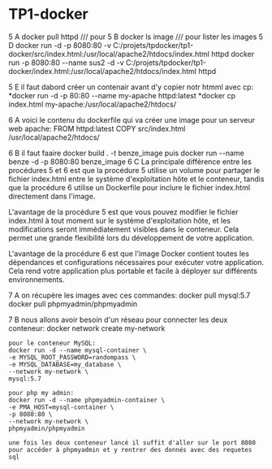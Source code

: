 # TP1-docker

5 A docker pull httpd /// pour 
5 B docker ls image /// pour lister les images
5 D docker run -d -p 8080:80 -v C:/projets/tpdocker/tp1-docker/src/index.html:/usr/local/apache2/htdocs/index.html httpd
    docker run -p 8080:80 --name sus2 -d -v C:/projets/tpdocker/tp1-docker/index.html:/usr/local/apache2/htdocs/index.html httpd

5 E il faut dabord créer un contenair avant d'y copier notr htmml avec cp:
    *docker run -d -p 80:80 --name my-apache httpd:latest
    *docker cp index.html my-apache:/usr/local/apache2/htdocs/

6 A voici le contenu du dockerfile qui va créer une image pour un serveur web apache:
FROM httpd:latest
COPY src/index.html /usr/local/apache2/htdocs/

6 B il faut faaire docker build . -t benze_image puis docker run --name benze -d -p 8080:80 benze_image
6 C La principale différence entre les procédures 5 et 6 est que la procédure 5 utilise un volume pour partager le fichier index.html entre le système d'exploitation hôte et le conteneur, tandis que la procédure 6 utilise un Dockerfile pour inclure le fichier index.html directement dans l'image.

L'avantage de la procédure 5 est que vous pouvez modifier le fichier index.html à tout moment sur le système d'exploitation hôte, et les modifications seront immédiatement visibles dans le conteneur. Cela permet une grande flexibilité lors du développement de votre application.

L'avantage de la procédure 6 est que l'image Docker contient toutes les dépendances et configurations nécessaires pour exécuter votre application. Cela rend votre application plus portable et facile à déployer sur différents environnements.

7 A     on récupère les images avec ces commandes:
docker pull mysql:5.7
docker pull phpmyadmin/phpmyadmin

7 B nous allons avoir besoin d'un réseau pour connecter les deux conteneur:
    docker network create my-network

    pour le conteneur MySQL:
    docker run -d --name mysql-container \
    -e MYSQL_ROOT_PASSWORD=randompass \
    -e MYSQL_DATABASE=my_database \
    --network my-network \
    mysql:5.7

    pour php my admin:
    docker run -d --name phpmyadmin-container \
    -e PMA_HOST=mysql-container \
    -p 8080:80 \
    --network my-network \
    phpmyadmin/phpmyadmin

    une fois les deux conteneur lancé il suffit d'aller sur le port 8080 pour accéder à phpmyadmin et y rentrer des donnés avec des requetes sql